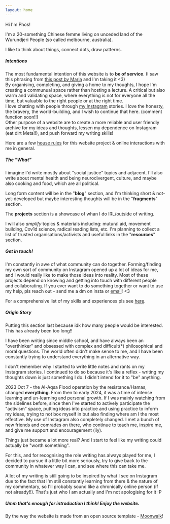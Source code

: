 ```yaml
---
layout: home
---
```


Hi I'm Phos!  

I'm a 20-something Chinese femme living on unceded land of the Wurundjeri People (so called melbourne, australia).  

I like to think about things, connect dots, draw patterns.  


##### Intentions

The most fundamental intention of this website is to **be of service**. (I saw this phrasing from [this post by Maria](https://www.instagram.com/p/C2ag_8kAec7/) and I'm taking it <3)  
By organising, completing, and giving a home to my thoughts, I hope I'm creating a communual space rather than hosting a lecture. A critical but also warm and validating space, where everything is not for everyone all the time, but valuable to the right people or at the right time.  
I love chatting with people through [my Instagram](https://www.instagram.com/phomnomnom/) stories. I love the honesty, the bravery, the world-building, and I wish to continue that here. (comment function soon!!)  
Other purpose of a website are to create a more reliable and user friendly archive for my ideas and thoughts, lessen my dependence on Instagram (eat dirt Meta!!), and push forward my writing skills!  

Here are a few [house rules]() for this website project & online interactions with me in general.  


##### The "What"

I imagine I'd write mostly about "social justice" topics and adjacent. I'll also write about mental health and being neurodivergent, culture, and maybe also cooking and food, which are all political.  

Long form content will be in the "**blog**" section, and I'm thinking short & not-yet-developed but maybe interesting thoughts will be in the "**fragments**" section.  

The **projects** section is a showcase of whan I do IRL/outside of writing.  

I will also *amplify* topics & materials including: mutural aid, movement building, Cov1d science, radical reading lists, etc. I'm planning to collect a list of trusted organisations/activists and useful links in the "**resources**" section.  


##### Get in touch!

I'm constantly in awe of what community can do together. Forming/finding my own sort of community on Instagram opened up a lot of ideas for me, and I would really like to make those ideas into reality. Most of these projects depend on knowing and getting into touch with different people and collaborating. If you ever want to do something together or want to use my help, pls reach out - send me a dm on insta or [email](mailto:contact.phosworld@protonmail.com)! <3

For a comprehensive list of my skills and experiences pls see [here]().


##### Origin Story

Putting this section last because idk how many people would be interested. This has already been too long!!

I have been writing since middle school, and have always been an "overthinker" and obsessed with complex and difficult(*) philosophical and moral questions. The world often didn't make sense to me, and I have been constantly trying to understand everything in an alternative way.  

I don't remember why I started to write little notes and rants on my Instagram stories. I continued to do so because it's like a reflex - writing my thoughts down is just something I do. I didn't intend for it to "be" anything.  

2023 Oct 7 - the Al-Aqsa Flood operation by the resistance/Hamas, changed **everything**. From then to early 2024, it was a time of intense learning and un-learning and personal growth. If I was mainly watching from the sidelines before, since then I've started to actively participate the "activism" space, putting ideas into practice and using practice to inform my ideas, trying to not box myself in but also finding where am I the most effective. My use of Instagram also completely changed. I met a bunch of new friends and comrades on there, who continue to teach me, inspire me, and give me support and encouragement (ily).  

Things just became a lot more real? And I start to feel like my writing could actually be "worth something".

For this, and for recognising the role writing has always played for me, I decided to pursue it a little bit more seriously, try to give back to the community in whatever way I can, and see where this can take me.  

A lot of my writing is still going to be inspired by what I see on Instagram due to the fact that I'm still constantly learning from there & the nature of my commentary, so I'll probably sound like a chronically online person (if not already!!). That's just who I am actually and I'm not apologising for it :P  


##### Umm that's enough for introduction I think! Enjoy the website.

By the way the website is made from an open source template - [Moonwalk](https://github.com/abhinavs/moonwalk)!


